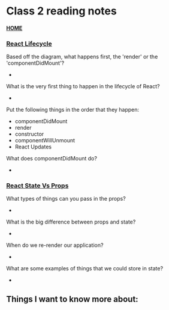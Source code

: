 # Class 2 reading notes

#### [HOME](https://cesarderio.github.io/reading-notes/)


### [React Lifecycle](https://medium.com/@joshuablankenshipnola/react-component-lifecycle-events-cb77e670a093)

Based off the diagram, what happens first, the 'render' or the 'componentDidMount'?

*

What is the very first thing to happen in the lifecycle of React?

*

Put the following things in the order that they happen:

* componentDidMount
* render
* constructor
* componentWillUnmount
* React Updates

What does componentDidMount do?

*

### [React State Vs Props](https://www.youtube.com/watch?v=IYvD9oBCuJI&ab_channel=WebDevSimplified)

What types of things can you pass in the props?

*

What is the big difference between props and state?

*

When do we re-render our application?

*

What are some examples of things that we could store in state?

*



## Things I want to know more about:
